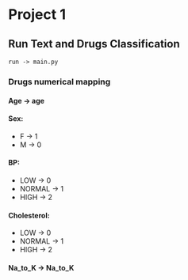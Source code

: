 # Project 1

## Run Text and Drugs Classification

    run -> main.py

### Drugs numerical mapping

#### Age -> age

#### Sex:

* F -> 1
* M -> 0

#### BP:

* LOW -> 0
* NORMAL -> 1
* HIGH -> 2

#### Cholesterol:

* LOW -> 0
* NORMAL -> 1
* HIGH -> 2

#### Na_to_K -> Na_to_K


